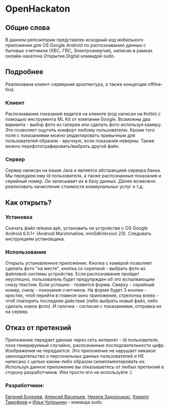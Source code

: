 # OpenHackaton
## Общие слова
В данном репозитории представлен исходный код мобильного приложения для OS Google Android по распознаванию данных с бытовых счетчиков (ХВС, ГВС, Электроэнергия), написан в рамках онлайн-хакатона Открытие.Digital командой sudo.
## Подробнее
Реализована клиент-серверная архитектура, а также концепция offline-first.
### Клиент
Распознавание показаний ведется на клиенте (код написан на Kotlin) с помощью инструмента ML Kit от компании Google. Возможны два варианта - выбор фото из галереи или сделать фото используя камеру. Это позволяет ощутить комфорт любому пользователю. Кроме того поля с показаниями можно редактировать привычным для пользователей образом - вручную, если показания неверны. Также можно перефотографировать/выбрать другой файл.
### Сервер
Сервер написан на языке Java и является абстракцией сервера банка. Мы передаем ему id пользователя, а также распознанные показания и серийный номер. Он записывает их в базу данных. Далее возможно реализовать начисление стоимости коммунальных услуг и т.д.
## Как открыть?
### Установка
Скачать файл release.apk, установить на устройстве с OS Google Android 6.0.1+ (Android Marshmallow, minSdkVersion 23). Следовать инструкциям установщика.
### Использование
Открыть установленное приложение. Кнопка с камерой позволяет сделать фото "на месте", кнопка со скрепкой - выбрать фото из файловой системы устройства. Если распознавание пройдет неуспешно, пользователь будет предупржден об это вспылвающим снизу текстом. Если успешно - появится форма. Сверху - серийный номер, снизу - показания счетчиков. На форме будет 3 кнопки - крестик, чтоб перейти в главное окно приложения, стрелочка влево - чтоб повторить последнее действие (либо выбрать новый файл, либо сделать новое фото). И галочка - согласие с показаниями, отправка их на сервер.
## Отказ от претензий
Приложение передает данные через сеть интернет - id пользователя, пока генерируемый случайно, распознанные последовательности цифр. Изображения не передаются. Это приложение не нарушает никакое законодательство о персональных данных пользователей и НЕ написано с целью каким-либо образом скомпоментировать их. Используя данное приложение вы отказываетесь от любых претензий в сторону разработчиков. Или просто его не используйте :)
### Разработчики:
[Евгений Букреев](https://github.com/eugenpolytechnic), [Алексей Васильев](https://github.com/vasilievan), [Никита Задороцкас](https://github.com/zadorotskas),  [Кирилл Тимофеев](https://github.com/NoG4Ek) и [Илья Чупрынин](https://github.com/Valaubr) - команда sudo.
